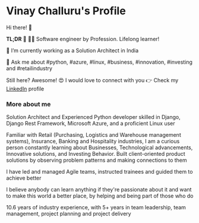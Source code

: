 # Vinay Challuru's Profile

Hi there! 👋

**TL;DR** 🏃 🏃‍♀️ Software engineer by Profession. Lifelong learner!

🔭 I’m currently working as a Solution Architect in India

💬 Ask me about #python, #azure, #linux, #business, #innovation, #investing and #retailindustry

Still here? Awesome! 😍 I would love to connect with you 👉 Check my [LinkedIn](https://www.linkedin.com/in/vinaychalluru/) profile

### More about me

Solution Architect and Experienced Python developer skilled in Django, Django Rest Framework, Microsoft Azure, and a proficient Linux user

Familiar with Retail (Purchasing, Logistics and Warehouse management systems), Insurance, Banking and Hospitality industries, I am a curious person constantly learning about Businesses, Technological advancements, Innovative solutions, and Investing Behavior. Built client-oriented product solutions by observing problem patterns and making connections to them

I have led and managed Agile teams, instructed trainees and guided them to achieve better

I believe anybody can learn anything if they're passionate about it and want to make this world a better place, by helping and being part of those who do

10.6 years of industry experience, with 5+ years in team leadership, team management, project planning and project delivery
